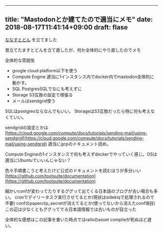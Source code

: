 ----
title: "Mastodonとか建てたので適当にメモ"
date: 2018-08-17T11:41:14+09:00
draft: flase
----

[ななすとどん](https://mst.nanaaki.com) を立てました

昔立てたますとどんを立て直したが、何か全体的にやり直したのでメモ

<!--more-->

全体的な雰囲気

* google cloud platform以下を使う
* Compute Engine 適当に1インスタンス内でdocker内でmastodon全体的に動かす。
* SQL PostgresSQLでなにも考えずに
* Storage S3互換の設定で頑張る
* メールはsendgrid使う

SQLはpostgresならなんでもいい。
StorageはS3互換だったら特に何も考えなくていい。

sendgridの設定とかは[https://cloud.google.com/compute/docs/tutorials/sending-mail/using-sendgrid](https://cloud.google.com/compute/docs/tutorials/sending-mail/using-sendgrid)
適当にgcpのドキュメント読め。


Compute Engineの1インスタンスで何も考えずdockerでやっていく感じ。OSは適当にUbuntuでいいんじゃない？

色々手順書こうと考えたけど公式のドキュメントを読むほうが多分いい
[https://github.com/tootsuite/documentation](https://github.com/tootsuite/documentation)

細かいconfが変わってたりするググって出てくる日本語のブログが古い場合も多い。
cronでデイリータスク実行させてるとか(現状はsidekiqで処理されるので不要)
confのpaperclip_secretが消えてるとか(使ってないから消えたconf項目)
この辺は少なくともググってでる日本語情報では古いものが目立った

全体的な感想はこの記事を書いた時点ではrailsのasset compileが死ぬほど遅い。
